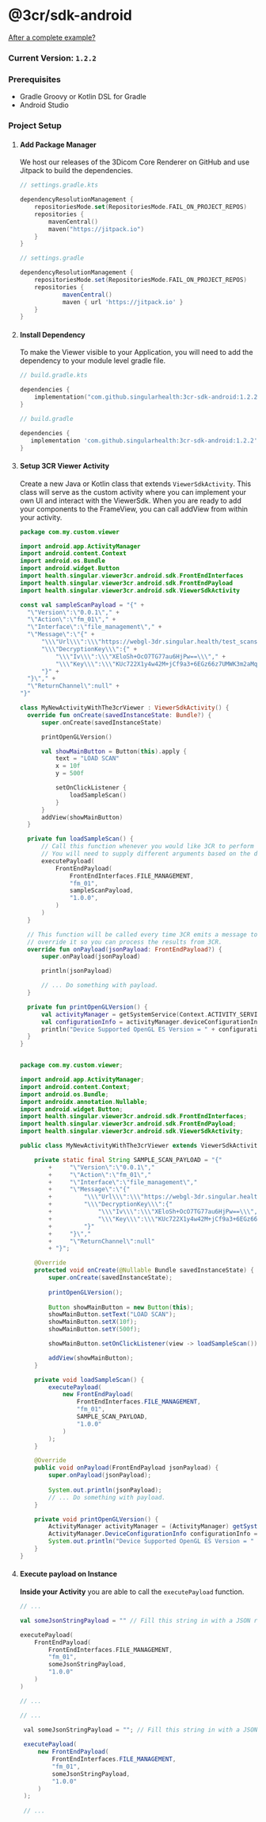 # @3cr/sdk-android

[After a complete example?](https://github.com/singularhealth/3cr-sdk-android-example)

### Current Version: `1.2.2`
### Prerequisites

- Gradle Groovy or Kotlin DSL for Gradle
- Android Studio

### Project Setup

1. #### Add Package Manager
   We host our releases of the 3Dicom Core Renderer on GitHub and use Jitpack to build the dependencies.

   <CodeGroup>
      <CodeGroupItem title="Kotlin DSL" active>

      ```kts
      // settings.gradle.kts
   
      dependencyResolutionManagement {
          repositoriesMode.set(RepositoriesMode.FAIL_ON_PROJECT_REPOS)
          repositories {
              mavenCentral()
              maven("https://jitpack.io")
          }
      }
      ```

      </CodeGroupItem>

      <CodeGroupItem title="Groovy Gradle">

      ```gradle
      // settings.gradle
   
      dependencyResolutionManagement {
          repositoriesMode.set(RepositoriesMode.FAIL_ON_PROJECT_REPOS)
          repositories {
                  mavenCentral()
                  maven { url 'https://jitpack.io' }
          }
      }
      ```

      </CodeGroupItem>
   </CodeGroup>

2. #### Install Dependency
   To make the Viewer visible to your Application, you will need to add the dependency to your module level gradle file.

   <CodeGroup>
      <CodeGroupItem title="Kotlin DSL (build.gradle.kts)" active>

      ```kts
      // build.gradle.kts
    
      dependencies {
          implementation("com.github.singularhealth:3cr-sdk-android:1.2.2")
      }
    
      ```

      </CodeGroupItem>

      <CodeGroupItem title="Groovy Gradle (build.gradle)">

      ```gradle
      // build.gradle
    
      dependencies {
         implementation 'com.github.singularhealth:3cr-sdk-android:1.2.2'
      }
    
      ```

      </CodeGroupItem>
   </CodeGroup>

3. #### Setup 3CR Viewer Activity
   Create a new Java or Kotlin class that extends `ViewerSdkActivity`. This class will serve as the custom activity where you can implement your own UI and interact with the ViewerSdk.
   When you are ready to add your components to the FrameView, you can call addView from within your activity.

    <CodeGroup>
        <CodeGroupItem title="Kotlin" active>

      ```kotlin
    package com.my.custom.viewer
   
    import android.app.ActivityManager
    import android.content.Context
    import android.os.Bundle
    import android.widget.Button
    import health.singular.viewer3cr.android.sdk.FrontEndInterfaces
    import health.singular.viewer3cr.android.sdk.FrontEndPayload
    import health.singular.viewer3cr.android.sdk.ViewerSdkActivity
    
    const val sampleScanPayload = "{" +
        "\"Version\":\"0.0.1\"," +
        "\"Action\":\"fm_01\"," +
        "\"Interface\":\"file_management\"," +
        "\"Message\":\"{" +
            "\\\"Url\\\":\\\"https://webgl-3dr.singular.health/test_scans/01440d4e-8b04-4b90-bb2c-698535ce16d6/CHEST.3vxl\\\"," +
            "\\\"DecryptionKey\\\":{" +
                "\\\"Iv\\\":\\\"XEloSh+OcO7TG77au6HjPw==\\\"," +
                "\\\"Key\\\":\\\"KUc722X1y4w42M+jCf9a3+6EGz66z7UMWK3m2aMqGxM=\\\"" +
            "}" +
        "}\"," +
        "\"ReturnChannel\":null" +
    "}"
    
    class MyNewActivityWithThe3crViewer : ViewerSdkActivity() {
        override fun onCreate(savedInstanceState: Bundle?) {
            super.onCreate(savedInstanceState)
    
            printOpenGLVersion()
    
            val showMainButton = Button(this).apply {
                text = "LOAD SCAN"
                x = 10f
                y = 500f
    
                setOnClickListener {
                    loadSampleScan()
                }
            }
            addView(showMainButton)
        }
    
        private fun loadSampleScan() {
            // Call this function whenever you would like 3CR to perform an action
            // You will need to supply different arguments based on the documentation
            executePayload(
                FrontEndPayload(
                    FrontEndInterfaces.FILE_MANAGEMENT,
                    "fm_01",
                    sampleScanPayload,
                    "1.0.0",
                )
            )
        }
    
        // This function will be called every time 3CR emits a message to the Front End.
        // override it so you can process the results from 3CR.
        override fun onPayload(jsonPayload: FrontEndPayload?) {
            super.onPayload(jsonPayload)
    
            println(jsonPayload)
   
            // ... Do something with payload.
        }
    
        private fun printOpenGLVersion() {
            val activityManager = getSystemService(Context.ACTIVITY_SERVICE) as ActivityManager;
            val configurationInfo = activityManager.deviceConfigurationInfo
            println("Device Supported OpenGL ES Version = " + configurationInfo.getGlEsVersion())
        }
    }



   ```

   </CodeGroupItem>

   <CodeGroupItem title="Java">

    ```java
    package com.my.custom.viewer;
    
    import android.app.ActivityManager;
    import android.content.Context;
    import android.os.Bundle;
    import androidx.annotation.Nullable;
    import android.widget.Button;
    import health.singular.viewer3cr.android.sdk.FrontEndInterfaces;
    import health.singular.viewer3cr.android.sdk.FrontEndPayload;
    import health.singular.viewer3cr.android.sdk.ViewerSdkActivity;
    
    public class MyNewActivityWithThe3crViewer extends ViewerSdkActivity {

        private static final String SAMPLE_SCAN_PAYLOAD = "{"
            +     "\"Version\":\"0.0.1\","
            +     "\"Action\":\"fm_01\","
            +     "\"Interface\":\"file_management\","
            +     "\"Message\":\"{"
            +         "\\\"Url\\\":\\\"https://webgl-3dr.singular.health/test_scans/01440d4e-8b04-4b90-bb2c-698535ce16d6/CHEST.3vxl\\\","
            +         "\\\"DecryptionKey\\\":{"
            +             "\\\"Iv\\\":\\\"XEloSh+OcO7TG77au6HjPw==\\\","
            +             "\\\"Key\\\":\\\"KUc722X1y4w42M+jCf9a3+6EGz66z7UMWK3m2aMqGxM=\\\""
            +         "}"
            +     "}\","
            +     "\"ReturnChannel\":null"
            + "}";
    
        @Override
        protected void onCreate(@Nullable Bundle savedInstanceState) {
            super.onCreate(savedInstanceState);
       
            printOpenGLVersion();
       
            Button showMainButton = new Button(this);
            showMainButton.setText("LOAD SCAN");
            showMainButton.setX(10f);
            showMainButton.setY(500f);
    
            showMainButton.setOnClickListener(view -> loadSampleScan());
   
            addView(showMainButton);
        }
    
        private void loadSampleScan() {
            executePayload(
                new FrontEndPayload(
                    FrontEndInterfaces.FILE_MANAGEMENT,
                    "fm_01",
                    SAMPLE_SCAN_PAYLOAD,
                    "1.0.0"
                )
            );
        }
    
        @Override
        public void onPayload(FrontEndPayload jsonPayload) {
            super.onPayload(jsonPayload);
       
            System.out.println(jsonPayload);
            // ... Do something with payload.
        }
    
        private void printOpenGLVersion() {
            ActivityManager activityManager = (ActivityManager) getSystemService(Context.ACTIVITY_SERVICE);
            ActivityManager.DeviceConfigurationInfo configurationInfo = activityManager.getDeviceConfigurationInfo();
            System.out.println("Device Supported OpenGL ES Version = " + configurationInfo.getGlEsVersion());
        }
    }
    ```

   </CodeGroupItem>
   </CodeGroup>

4. #### Execute payload on Instance
   **Inside your Activity** you are able to call the `executePayload` function.


   <CodeGroup>
        <CodeGroupItem title="Kotlin" active>

   ```kotlin
   // ...
   
   val someJsonStringPayload = "" // Fill this string in with a JSON representation of your payload.
   
   executePayload(
       FrontEndPayload(
           FrontEndInterfaces.FILE_MANAGEMENT,
           "fm_01",
           someJsonStringPayload,
           "1.0.0"
       )
   )
   
   // ...
   ```

   </CodeGroupItem>

   <CodeGroupItem title="Java">

   ```java
   // ...

    val someJsonStringPayload = ""; // Fill this string in with a JSON representation of your payload.
    
    executePayload(
        new FrontEndPayload(
            FrontEndInterfaces.FILE_MANAGEMENT,
            "fm_01",
            someJsonStringPayload,
            "1.0.0"
        )
    );
    
    // ...
   ```

     </CodeGroupItem>

   </CodeGroup>
